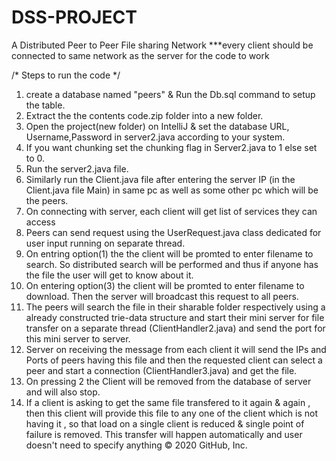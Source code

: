 # DSS-PROJECT
A Distributed Peer to Peer File sharing Network
***every client should be connected to same network as the server for the code to work

/* Steps to run the code */
1. create a database named "peers" & Run the Db.sql command to setup the table.
2. Extract the the contents code.zip folder into a new folder.
3. Open the project(new folder) on IntelliJ & set the database URL, Username,Password in server2.java according to your system.
4. If you want chunking set the chunking flag in Server2.java to 1 else set to 0.
5. Run the server2.java file.
6. Similarly run the Client.java file after entering the server IP (in the Client.java file Main) 
  in same pc as well as some other pc which will be the peers.
7. On connecting with server, each client will get list of services they can access
8. Peers can send request using the UserRequest.java class dedicated for user input running on separate thread.
9. On entring option(1) the the client will be promted to enter filename to search. So distributed search will 
   be performed and thus if anyone has the file the user will get to know about it.
10. On entering option(3) the client will be promted to enter filename to download. Then the server will broadcast 
   this request to all peers.
11. The peers will search the file in their sharable folder respectively using a already constructed trie-data 
   structure and start their mini server for file transfer on a separate thread (ClientHandler2.java) and send 
    the port for this mini server to server.
12. Server on receiving the message from each client it will send the IPs and Ports of peers having this file 
   and then the requested client can select a peer and start a connection (ClientHandler3.java) and get the file.
13. On pressing 2 the Client will be removed from the database of server and will also stop.
14. If a client is asking to get the same file transfered to it again & again , then this client will provide 
    this file to any one of the client which is not having it , so that load on a single client is reduced &
    single point of failure is removed. This transfer will happen automatically and user doesn't need to specify
    anything
© 2020 GitHub, Inc.
